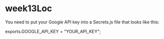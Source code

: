 # week13Loc

You need to put your Google API key into a Secrets.js file that looks like this:

exports.GOOGLE_API_KEY = "YOUR_API_KEY";
